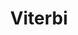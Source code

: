 ---
title: "Viterbi"

categories: ['']

tags: ['Viterbi']

arwords: 'خوارزمية فيتيربي'

arexps: []

enwords: ['Viterbi']

enexps: []

arlexicons: 'خ'

enlexicons: 'V'

authors: ['Ruqayya Roshdy']

translators: ['']

citations: 'تطبيقات الذكاء الاصطناعي في خدمة اللغة العربية'

sources: 'مركز الملك عبدالله بن عبدالعزيز الدولي لخدمة اللغة العربية'

word: "true"

slug: ""
---